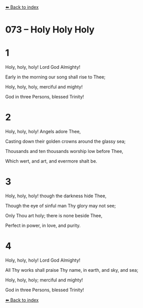 [⬅️ Back to index](../README.md)

# 073 – Holy Holy Holy





# 1

Holy, holy, holy! Lord God Almighty!

Early in the morning our song shall rise to Thee;

Holy, holy, holy, merciful and mighty!

God in three Persons, blessed Trinity!



# 2

Holy, holy, holy! Angels adore Thee,

Casting down their golden crowns around the glassy sea;

Thousands and ten thousands worship low before Thee,

Which wert, and art, and evermore shalt be.



# 3

Holy, holy, holy! though the darkness hide Thee,

Though the eye of sinful man Thy glory may not see;

Only Thou art holy; there is none beside Thee,

Perfect in power, in love, and purity.



# 4

Holy, holy, holy! Lord God Almighty!

All Thy works shall praise Thy name, in earth, and sky, and sea;

Holy, holy, holy; merciful and mighty!

God in three Persons, blessed Trinity!

[⬅️ Back to index](../README.md)
